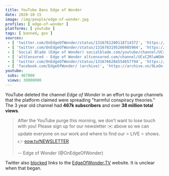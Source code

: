 ```yaml
---
title: YouTube Bans Edge of Wonder
date: 2020-10-15
image: /img/people/edge-of-wonder.jpg
profiles: [ edge-of-wonder ]
platforms: [ youtube ]
tags: [ banned, gov ]
sources:
 - [ 'twitter.com/OnEdgeOfWonder/status/1316761200118714372', 'https://archive.is/cqpvn' ]
 - [ 'twitter.com/OnEdgeOfWonder/status/1316783195266985984', 'https://archive.is/OSo7p' ]
 - [ 'Social Blade (Edge of Wonder) socialblade.com/youtube/channel/UCxC2RlwWGHnwXanvHNBmw2w', 'https://archive.is/UTa3p' ]
 - [ 'altCensored - Edge of Wonder altcensored.com/channel/UCxC2RlwWGHnwXanvHNBmw2w', 'https://archive.is/eHKgA' ]
 - [ 'twitter.com/OnEdgeOfWonder/status/1316766284554657794', 'https://archive.is/m9KGF' ]
 - [ 'facebook.com/EdgeOfWonder/ (archive)', 'https://archive.vn/9LoOn' ]
youtube:
 subs: 467000
 views: 38000000
---
```


YouTube deleted the channel _Edge of Wonder_ in an effort to purge channels
that the platform claimed were spreading "harmful conspiracy theories." The 3
year old channel had **467k subscribers** and over **38 million total views**.
> After the YouTube purge this morning, we don’t want to lose touch with you!
> Please sign up for our newsletter :envelope: above so we can update everyone
> on our work and where to find our :star: LIVE :star: shows. :point_right:
> [eow.tv/NEWSLETTER](http://eow.tv/NEWSLETTER)
>
> -- Edge of Wonder (@OnEdgeOfWonder) [](https://archive.is/OSo7p)

Twitter also [blocked](https://archive.is/DHQ38) links to the
[EdgeOfWonder.TV](https://edgeofwonder.tv) website. It is unclear when that
began.
